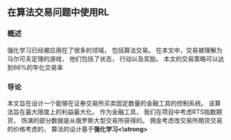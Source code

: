 ##  在算法交易问题中使用RL

###  概述
强化学习已经被应用在了很多的领域， 包括算法交易。 在本文中，交易被理解为马尔可夫定理的游戏， 他们包括了状态， 行动以及奖励。 本文的交易策略可以达到66%的年化交易率


### 导论
本文旨在设计一个能够在证券交易所买卖固定数量的金融工具的控制系统。 该算法旨在最大限度上的利益最大化。 作为金融工具， 我们在项目中考虑RTS指数期货， 饰演的部分数据是从俄罗斯大型交易所获得的。 佣金考虑改交易所期货交易的价格考虑的， 算法的设计基于<strong>强化学习<\strong>
